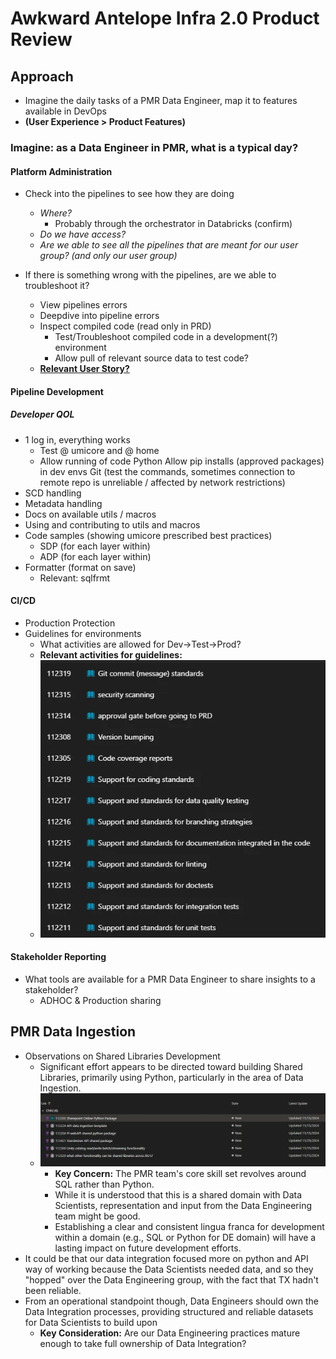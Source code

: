 # Awkward Antelope Infra 2.0 Product Review

## Approach

- Imagine the daily tasks of a PMR Data Engineer, map it to features available in DevOps 
- **(User Experience > Product Features)**
  
### Imagine: as a Data Engineer in PMR, what is a typical day?

#### Platform Administration

- Check into the pipelines to see how they are doing
  - *Where?* 
    - Probably through the orchestrator in Databricks (confirm)
  - *Do we have access?* 
  - *Are we able to see all the pipelines that are meant for our user group? (and only our user group)*
  
- If there is something wrong with the pipelines, are we able to troubleshoot it?
  - View pipelines errors
  - Deepdive into pipeline errors
  - Inspect compiled code (read only in PRD)
    - Test/Troubleshoot compiled code in a development(?) environment
    - Allow pull of relevant source data to test code?
  - **[Relevant User Story?](https://dev.azure.com/umicore/DataAnalytics.IS.DSCoE/_workitems/edit/112238)**

#### Pipeline Development

##### Developer QOL

 - 1 log in, everything works
   - Test @ umicore and @ home
   - Allow running of code
     Python
     Allow pip installs (approved packages) in dev envs
     Git (test the commands, sometimes connection to remote repo is unreliable / affected by network restrictions)
 - SCD handling 
 - Metadata handling 
 - Docs on available utils / macros
 - Using and contributing to utils and macros
 - Code samples (showing umicore prescribed best practices)
   - SDP (for each layer within)
   - ADP (for each layer within)
 - Formatter (format on save)
   - Relevant: sqlfrmt

#### CI/CD

- Production Protection
- Guidelines for environments
  - What activities are allowed for Dev->Test->Prod?
  - **Relevant activities for guidelines:**
  - ![Relevant activities](image.webp)

#### Stakeholder Reporting

- What tools are available for a PMR Data Engineer to share insights to a stakeholder?
  - ADHOC & Production sharing

## PMR Data Ingestion 

- Observations on Shared Libraries Development
  - Significant effort appears to be directed toward building Shared Libraries, primarily using Python, particularly in the area of Data Ingestion.
  - ![alt text](image-1.webp)
    - **Key Concern:** The PMR team's core skill set revolves around SQL rather than Python.
    - While it is understood that this is a shared domain with Data Scientists, representation and input from the Data Engineering team might be good.
    - Establishing a clear and consistent lingua franca for development within a domain (e.g., SQL or Python for DE domain) will have a lasting impact on future development efforts.
- It could be that our data integration focused more on python and API way of working because the Data Scientists needed data, and so they "hopped" over the Data Engineering group, with the fact that TX hadn't been reliable.
- From an operational standpoint though, Data Engineers should own the Data Integration processes, providing structured and reliable datasets for Data Scientists to build upon
  - **Key Consideration:** Are our Data Engineering practices mature enough to take full ownership of Data Integration?
